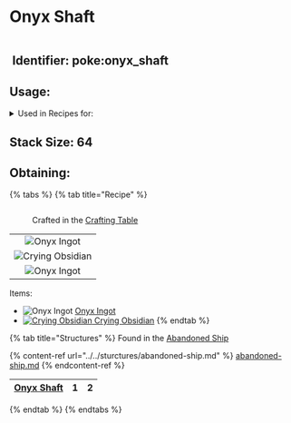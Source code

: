 # Onyx Shaft

<figure><img src="https://github.com/user-attachments/assets/a3414dac-2ab0-4f48-9401-e1724dc29e06" alt=""><figcaption></figcaption></figure>

## <img src="https://minecraft.wiki/images/Name_Tag_JE2_BE2.png?cbdc1" alt="" data-size="line"> Identifier: **poke:onyx\_shaft** <a href="#identifier" id="identifier"></a>

## Usage:

<details>

<summary>Used in Recipes for:</summary>

* Circuit Sword
* Onyx Sword
* Radium Sword
* Shade Sword
* Cobalt Battleaxe
* Onyx Battleaxe
* Radium Battleaxe
* Shade Battleaxe
* Holy Battleaxe
* Godly Battleaxe
* Galaxy Battleaxe
* Astral Battleaxe
* Medic Battleaxe
* Hellish Battleaxe
* Demonic Battleaxe
* Void Battleaxe
* Death Battleaxe
* Molten Battleaxe
* Nebula Battleaxe
* Cobalt Scythe
* Galactic Scythe
* Cobalt Haxel
* Onyx Haxel
* Astral Upgrader
* Cobalt Upgrader
* Demonic Upgrader
* Galaxy Upgrader
* Godly Upgrader
* Hellish Upgrader
* Holy Upgrader
* Onyx Upgrader
* Shade Upgrader
* Void Upgrader
* Holy Pickaxe
* Hellish Pickaxe
* Godly Pickaxe
* Demonic Pickaxe

</details>

## <img src="https://minecraft.wiki/images/Light_Gray_Bundle_JE1_BE1.png?b552e" alt="" data-size="line">Stack Size: 64

## Obtaining:

{% tabs %}
{% tab title="Recipe" %}


<figure><img src="https://minecraft.wiki/images/thumb/Crafting_Table_JE4_BE3.png/150px-Crafting_Table_JE4_BE3.png?5767f" alt=""><figcaption><p>Crafted in the <a href="https://minecraft.wiki/w/Crafting_Table">Crafting Table</a></p></figcaption></figure>

|                                                                                                                             |
| :-------------------------------------------------------------------------------------------------------------------------: |
|                ![Onyx Ingot](https://github.com/user-attachments/assets/436247aa-b55d-4e05-aefc-8cfa2fee648a)               |
| ![Crying Obsidian](https://minecraft.wiki/images/thumb/Crying_Obsidian_JE1_BE1.png/150px-Crying_Obsidian_JE1_BE1.png?f1f04) |
|                ![Onyx Ingot](https://github.com/user-attachments/assets/436247aa-b55d-4e05-aefc-8cfa2fee648a)               |

Items:

* <img src="https://github.com/user-attachments/assets/436247aa-b55d-4e05-aefc-8cfa2fee648a" alt="Onyx Ingot" data-size="line"> [Onyx Ingot](../ingots/onyx-ingot.md)
* [<img src="https://minecraft.wiki/images/thumb/Crying_Obsidian_JE1_BE1.png/150px-Crying_Obsidian_JE1_BE1.png?f1f04" alt="Crying Obsidian" data-size="line"> Crying Obsidian](https://minecraft.wiki/w/Crying_Obsidian)
{% endtab %}

{% tab title="Structures" %}
Found in the [Abandoned Ship](../../sturctures/abandoned-ship.md)

{% content-ref url="../../sturctures/abandoned-ship.md" %}
[abandoned-ship.md](../../sturctures/abandoned-ship.md)
{% endcontent-ref %}



| [<img src="https://pfewiki.gitbook.io/~gitbook/image?url=https%3A%2F%2Fgithub.com%2Fuser-attachments%2Fassets%2F2711462c-b5b7-4923-88d2-523da33d3edd&#x26;width=40&#x26;dpr=4&#x26;quality=100&#x26;sign=f7085485&#x26;sv=1" alt="" data-size="line">Onyx Shaft](https://pfewiki.gitbook.io/home/items/crafting-components/onyx-shaft) |  1  |  2  |
| :------------------------------------------------------------------------------------------------------------------------------------------------------------------------------------------------------------------------------------------------------------------------------------------------------------------------------------: | :-: | :-: |
{% endtab %}
{% endtabs %}
